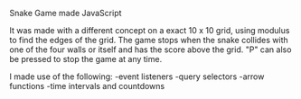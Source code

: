 Snake Game made JavaScript


It was made with a different concept on a exact 10 x 10 grid, using modulus to find the edges of the grid.
The game stops when the snake collides with one of the four walls or itself and has the score above the grid. 
"P" can also be pressed to stop the game at any time.
 

I made use of the following:
-event listeners
-query selectors
-arrow functions
-time intervals and countdowns
